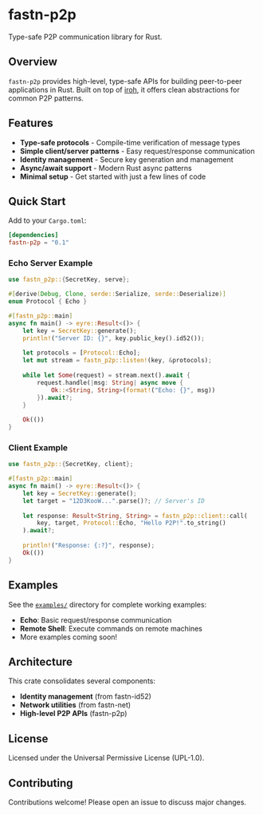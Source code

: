 # fastn-p2p

Type-safe P2P communication library for Rust.

## Overview

`fastn-p2p` provides high-level, type-safe APIs for building peer-to-peer applications in Rust. Built on top of [iroh](https://iroh.computer/), it offers clean abstractions for common P2P patterns.

## Features

- **Type-safe protocols** - Compile-time verification of message types
- **Simple client/server patterns** - Easy request/response communication  
- **Identity management** - Secure key generation and management
- **Async/await support** - Modern Rust async patterns
- **Minimal setup** - Get started with just a few lines of code

## Quick Start

Add to your `Cargo.toml`:

```toml
[dependencies]
fastn-p2p = "0.1"
```

### Echo Server Example

```rust
use fastn_p2p::{SecretKey, serve};

#[derive(Debug, Clone, serde::Serialize, serde::Deserialize)]
enum Protocol { Echo }

#[fastn_p2p::main]
async fn main() -> eyre::Result<()> {
    let key = SecretKey::generate();
    println!("Server ID: {}", key.public_key().id52());
    
    let protocols = [Protocol::Echo];
    let mut stream = fastn_p2p::listen!(key, &protocols);
    
    while let Some(request) = stream.next().await {
        request.handle(|msg: String| async move {
            Ok::<String, String>(format!("Echo: {}", msg))
        }).await?;
    }
    
    Ok(())
}
```

### Client Example

```rust
use fastn_p2p::{SecretKey, client};

#[fastn_p2p::main] 
async fn main() -> eyre::Result<()> {
    let key = SecretKey::generate();
    let target = "12D3KooW...".parse()?; // Server's ID
    
    let response: Result<String, String> = fastn_p2p::client::call(
        key, target, Protocol::Echo, "Hello P2P!".to_string()
    ).await?;
    
    println!("Response: {:?}", response);
    Ok(())
}
```

## Examples

See the [`examples/`](./examples/) directory for complete working examples:

- **Echo**: Basic request/response communication
- **Remote Shell**: Execute commands on remote machines
- More examples coming soon!

## Architecture

This crate consolidates several components:
- **Identity management** (from fastn-id52)
- **Network utilities** (from fastn-net)  
- **High-level P2P APIs** (fastn-p2p)

## License

Licensed under the Universal Permissive License (UPL-1.0).

## Contributing

Contributions welcome! Please open an issue to discuss major changes.